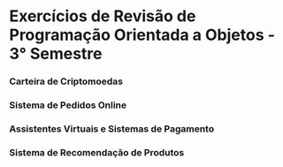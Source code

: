 # Exercícios de Revisão de Programação Orientada a Objetos - 3° Semestre

### Carteira de Criptomoedas

### Sistema de Pedidos Online

### Assistentes Virtuais e Sistemas de Pagamento

### Sistema de Recomendação de Produtos
